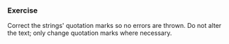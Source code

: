 ### Exercise

Correct the strings' quotation marks so no errors are thrown. Do not alter the text; only change quotation marks where necessary.
